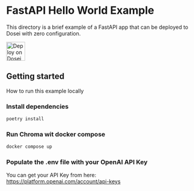 # FastAPI Hello World Example
This directory is a brief example of a FastAPI app that can be deployed to Dosei with zero configuration.

<a href="https://dosei.ai" target="_blank" rel="noopener noreferrer">
<picture>
  <source media="(prefers-color-scheme: dark)" srcset="https://dosei.ai/badge.png">
  <img height="50px" alt="Deploy on Dosei button" src="https://dosei.ai/badge.png"/>
</picture>
</a>

## Getting started
How to run this example locally

### Install dependencies

```bash
poetry install
```

### Run Chroma wit docker compose
```bash
docker compose up
```

### Populate the .env file with your OpenAI API Key
You can get your API Key from here: https://platform.openai.com/account/api-keys
